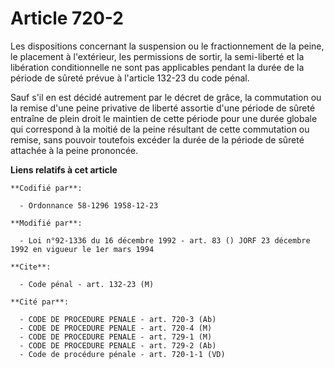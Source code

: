 # Article 720-2

Les dispositions concernant la suspension ou le fractionnement de la peine, le placement à l'extérieur, les permissions de
sortir, la semi-liberté et la libération conditionnelle ne sont pas applicables pendant la durée de la période de sûreté
prévue à l'article 132-23 du code pénal.

Sauf s'il en est décidé autrement par le décret de grâce, la commutation ou la remise d'une peine privative de liberté
assortie d'une période de sûreté entraîne de plein droit le maintien de cette période pour une durée globale qui correspond à
la moitié de la peine résultant de cette commutation ou remise, sans pouvoir toutefois excéder la durée de la période de
sûreté attachée à la peine prononcée.

**Liens relatifs à cet article**

	**Codifié par**:

	  - Ordonnance 58-1296 1958-12-23

	**Modifié par**:

	  - Loi n°92-1336 du 16 décembre 1992 - art. 83 () JORF 23 décembre 1992 en vigueur le 1er mars 1994

	**Cite**:

	  - Code pénal - art. 132-23 (M)

	**Cité par**:

	  - CODE DE PROCEDURE PENALE - art. 720-3 (Ab)
	  - CODE DE PROCEDURE PENALE - art. 720-4 (M)
	  - CODE DE PROCEDURE PENALE - art. 729-1 (M)
	  - CODE DE PROCEDURE PENALE - art. 729-2 (Ab)
	  - Code de procédure pénale - art. 720-1-1 (VD)
